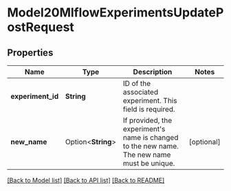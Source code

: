 # Model20MlflowExperimentsUpdatePostRequest

## Properties

Name | Type | Description | Notes
------------ | ------------- | ------------- | -------------
**experiment_id** | **String** | ID of the associated experiment. This field is required. | 
**new_name** | Option<**String**> | If provided, the experiment's name is changed to the new name. The new name must be unique. | [optional]

[[Back to Model list]](../README.md#documentation-for-models) [[Back to API list]](../README.md#documentation-for-api-endpoints) [[Back to README]](../README.md)


